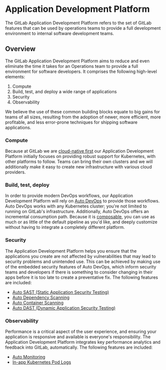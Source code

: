 # Application Development Platform

The GitLab Application Development Platform refers to the set of GitLab features that can be used by operations teams to 
provide a full development environment to internal software development teams.

## Overview

The GitLab Application Development Platform aims to reduce and even eliminate the time it takes for an Operations team
to provide a full environment for software developers. It comprises the following high-level elements:

1. Compute
1. Build, test, and deploy a wide range of applications
1. Security
1. Observability

We believe the use of these common building blocks equate to big gains for teams of all sizes, resulting from the adoption
of newer, more efficient, more profitable, and less error-prone techniques for shipping software applications.

### Compute

Because at GitLab we are [cloud-native first](https://about.gitlab.com/handbook/product/#cloud-native-first) our
Application Development Platform initially focuses on providing robust support for Kubernetes, with other platforms
to follow. Teams can bring their own clusters and we will additionally make it easy to create new infrastructure
with various cloud providers.

### Build, test, deploy

In order to provide modern DevOps workflows, our Application Development Platform will rely on
[Auto DevOps](https://docs.gitlab.com/ee/topics/autodevops/) to provide those workflows. Auto DevOps works with 
any Kubernetes cluster; you're not limited to running on GitLab's infrastructure. Additionally, Auto DevOps offers 
an incremental consumption path. Because it is [composable](https://docs.gitlab.com/ee/topics/autodevops/#using-components-of-auto-devops),
you can use as much or as little of the default pipeline as you'd like, and deeply customize without having to integrate a completely different platform.

### Security

The Application Development Platform helps you ensure that the applications you create are not affected by vulnerabilities 
that may lead to security problems and unintended use. This can be achieved by making use of the embedded security features of Auto DevOps,
which inform security teams and developers if there is something to consider changing in their apps 
before it is too late to create a preventative fix. The following features are included:

- [Auto SAST (Static Application Security Testing)](https://docs.gitlab.com/ee/topics/autodevops/#auto-sast-ultimate)
- [Auto Dependency Scanning](https://docs.gitlab.com/ee/topics/autodevops/#auto-dependency-scanning-ultimate)
- [Auto Container Scanning](https://docs.gitlab.com/ee/topics/autodevops/#auto-container-scanning-ultimate)
- [Auto DAST (Dynamic Application Security Testing)](https://docs.gitlab.com/ee/topics/autodevops/#auto-dast-ultimate)

### Observability

Performance is a critical aspect of the user experience, and ensuring your application is responsive and available is everyone's
responsibility. The Application Development Platform integrates key performance analytics and feedback 
into GitLab, automatically. The following features are included:

- [Auto Monitoring](https://docs.gitlab.com/ee/topics/autodevops/#auto-monitoring)
- [In-app Kubernetes Pod Logs](https://docs.gitlab.com/ee/user/project/clusters/kubernetes_pod_logs.html)